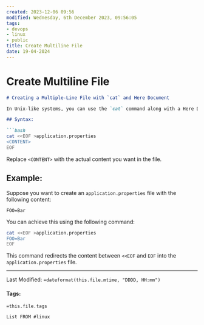 ```yaml
---
created: 2023-12-06 09:56
modified: Wednesday, 6th December 2023, 09:56:05
tags:
- devops
- linux
- public
title: Create Multiline File
date: 19-04-2024
---
```


# Create Multiline File

````markdown
# Creating a Multiple-Line File with `cat` and Here Document

In Unix-like systems, you can use the `cat` command along with a Here Document (<<) to create a multiple-line file efficiently. This is particularly useful when you need to generate configuration files, such as an `application.properties` file.

## Syntax:

```bash
cat <<EOF >application.properties
<CONTENT>
EOF
````

Replace `<CONTENT>` with the actual content you want in the file.

## Example:

Suppose you want to create an `application.properties` file with the following content:

````properties
FOO=Bar
````

You can achieve this using the following command:

````bash
cat <<EOF >application.properties
FOO=Bar
EOF
````

This command redirects the content between `<<EOF` and `EOF` into the `application.properties` file.

---

Last Modified: `=dateformat(this.file.mtime, "DDDD, HH:mm")`

#### Tags:

`=this.file.tags`

````dataview
List FROM #linux
````
